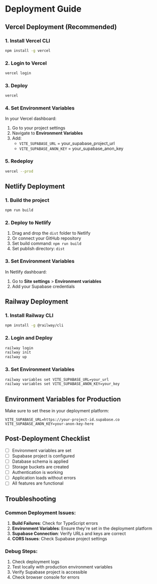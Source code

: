 # Deployment Guide

## Vercel Deployment (Recommended)

### 1. Install Vercel CLI
```bash
npm install -g vercel
```

### 2. Login to Vercel
```bash
vercel login
```

### 3. Deploy
```bash
vercel
```

### 4. Set Environment Variables
In your Vercel dashboard:
1. Go to your project settings
2. Navigate to **Environment Variables**
3. Add:
   - `VITE_SUPABASE_URL` = your_supabase_project_url
   - `VITE_SUPABASE_ANON_KEY` = your_supabase_anon_key

### 5. Redeploy
```bash
vercel --prod
```

## Netlify Deployment

### 1. Build the project
```bash
npm run build
```

### 2. Deploy to Netlify
1. Drag and drop the `dist` folder to Netlify
2. Or connect your GitHub repository
3. Set build command: `npm run build`
4. Set publish directory: `dist`

### 3. Set Environment Variables
In Netlify dashboard:
1. Go to **Site settings** > **Environment variables**
2. Add your Supabase credentials

## Railway Deployment

### 1. Install Railway CLI
```bash
npm install -g @railway/cli
```

### 2. Login and Deploy
```bash
railway login
railway init
railway up
```

### 3. Set Environment Variables
```bash
railway variables set VITE_SUPABASE_URL=your_url
railway variables set VITE_SUPABASE_ANON_KEY=your_key
```

## Environment Variables for Production

Make sure to set these in your deployment platform:

```env
VITE_SUPABASE_URL=https://your-project-id.supabase.co
VITE_SUPABASE_ANON_KEY=your-anon-key-here
```

## Post-Deployment Checklist

- [ ] Environment variables are set
- [ ] Supabase project is configured
- [ ] Database schema is applied
- [ ] Storage buckets are created
- [ ] Authentication is working
- [ ] Application loads without errors
- [ ] All features are functional

## Troubleshooting

### Common Deployment Issues:

1. **Build Failures**: Check for TypeScript errors
2. **Environment Variables**: Ensure they're set in the deployment platform
3. **Supabase Connection**: Verify URLs and keys are correct
4. **CORS Issues**: Check Supabase project settings

### Debug Steps:

1. Check deployment logs
2. Test locally with production environment variables
3. Verify Supabase project is accessible
4. Check browser console for errors
